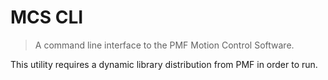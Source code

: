 # MCS CLI

> A command line interface to the PMF Motion Control Software.

This utility requires a dynamic library distribution from PMF in order to run.
